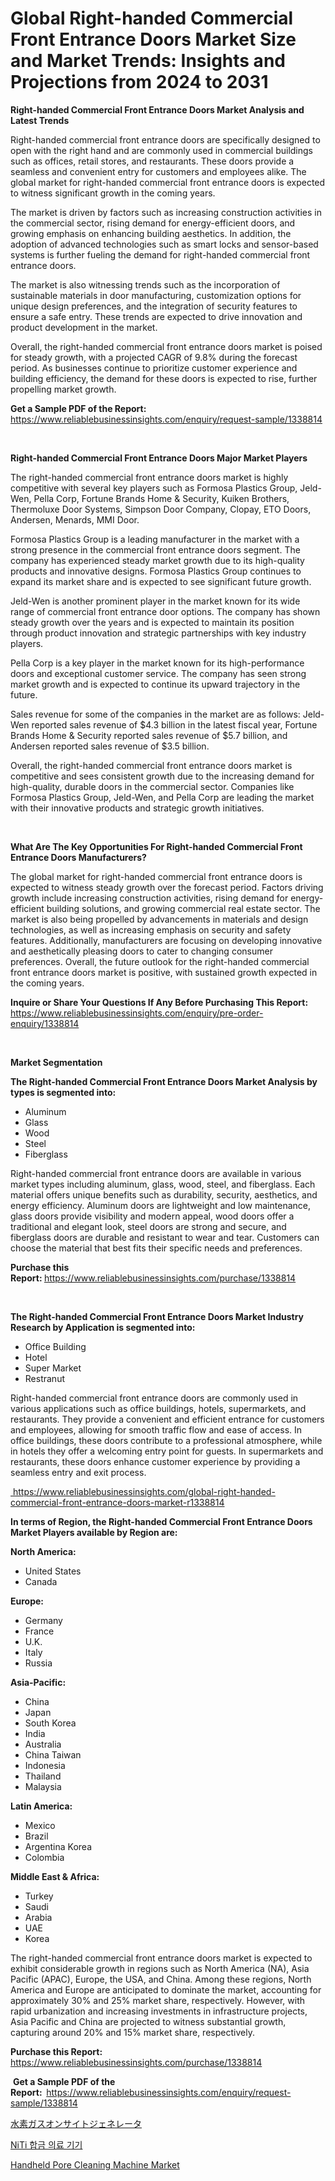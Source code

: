 <p><h1>Global Right-handed Commercial Front Entrance Doors Market Size and Market Trends: Insights and Projections from 2024 to 2031</h1></p><p><strong>Right-handed Commercial Front Entrance Doors Market Analysis and Latest Trends</strong></p>
<p><p>Right-handed commercial front entrance doors are specifically designed to open with the right hand and are commonly used in commercial buildings such as offices, retail stores, and restaurants. These doors provide a seamless and convenient entry for customers and employees alike. The global market for right-handed commercial front entrance doors is expected to witness significant growth in the coming years.</p><p>The market is driven by factors such as increasing construction activities in the commercial sector, rising demand for energy-efficient doors, and growing emphasis on enhancing building aesthetics. In addition, the adoption of advanced technologies such as smart locks and sensor-based systems is further fueling the demand for right-handed commercial front entrance doors.</p><p>The market is also witnessing trends such as the incorporation of sustainable materials in door manufacturing, customization options for unique design preferences, and the integration of security features to ensure a safe entry. These trends are expected to drive innovation and product development in the market.</p><p>Overall, the right-handed commercial front entrance doors market is poised for steady growth, with a projected CAGR of 9.8% during the forecast period. As businesses continue to prioritize customer experience and building efficiency, the demand for these doors is expected to rise, further propelling market growth.</p></p>
<p><strong>Get a Sample PDF of the Report:&nbsp;</strong> <a href="https://www.reliablebusinessinsights.com/enquiry/request-sample/1338814">https://www.reliablebusinessinsights.com/enquiry/request-sample/1338814</a></p>
<p>&nbsp;</p>
<p><strong>Right-handed Commercial Front Entrance Doors Major Market Players</strong></p>
<p><p>The right-handed commercial front entrance doors market is highly competitive with several key players such as Formosa Plastics Group, Jeld-Wen, Pella Corp, Fortune Brands Home & Security, Kuiken Brothers, Thermoluxe Door Systems, Simpson Door Company, Clopay, ETO Doors, Andersen, Menards, MMI Door.</p><p>Formosa Plastics Group is a leading manufacturer in the market with a strong presence in the commercial front entrance doors segment. The company has experienced steady market growth due to its high-quality products and innovative designs. Formosa Plastics Group continues to expand its market share and is expected to see significant future growth.</p><p>Jeld-Wen is another prominent player in the market known for its wide range of commercial front entrance door options. The company has shown steady growth over the years and is expected to maintain its position through product innovation and strategic partnerships with key industry players.</p><p>Pella Corp is a key player in the market known for its high-performance doors and exceptional customer service. The company has seen strong market growth and is expected to continue its upward trajectory in the future.</p><p>Sales revenue for some of the companies in the market are as follows: Jeld-Wen reported sales revenue of $4.3 billion in the latest fiscal year, Fortune Brands Home & Security reported sales revenue of $5.7 billion, and Andersen reported sales revenue of $3.5 billion. </p><p>Overall, the right-handed commercial front entrance doors market is competitive and sees consistent growth due to the increasing demand for high-quality, durable doors in the commercial sector. Companies like Formosa Plastics Group, Jeld-Wen, and Pella Corp are leading the market with their innovative products and strategic growth initiatives.</p></p>
<p>&nbsp;</p>
<p><strong>What Are The Key Opportunities For Right-handed Commercial Front Entrance Doors Manufacturers?</strong></p>
<p><p>The global market for right-handed commercial front entrance doors is expected to witness steady growth over the forecast period. Factors driving growth include increasing construction activities, rising demand for energy-efficient building solutions, and growing commercial real estate sector. The market is also being propelled by advancements in materials and design technologies, as well as increasing emphasis on security and safety features. Additionally, manufacturers are focusing on developing innovative and aesthetically pleasing doors to cater to changing consumer preferences. Overall, the future outlook for the right-handed commercial front entrance doors market is positive, with sustained growth expected in the coming years.</p></p>
<p><strong>Inquire or Share Your Questions If Any Before Purchasing This Report:</strong> <a href="https://www.reliablebusinessinsights.com/enquiry/pre-order-enquiry/1338814">https://www.reliablebusinessinsights.com/enquiry/pre-order-enquiry/1338814</a></p>
<p>&nbsp;</p>
<p><strong>Market Segmentation</strong></p>
<p><strong>The Right-handed Commercial Front Entrance Doors Market Analysis by types is segmented into:</strong></p>
<p><ul><li>Aluminum</li><li>Glass</li><li>Wood</li><li>Steel</li><li>Fiberglass</li></ul></p>
<p><p>Right-handed commercial front entrance doors are available in various market types including aluminum, glass, wood, steel, and fiberglass. Each material offers unique benefits such as durability, security, aesthetics, and energy efficiency. Aluminum doors are lightweight and low maintenance, glass doors provide visibility and modern appeal, wood doors offer a traditional and elegant look, steel doors are strong and secure, and fiberglass doors are durable and resistant to wear and tear. Customers can choose the material that best fits their specific needs and preferences.</p></p>
<p><strong>Purchase this Report:&nbsp;</strong><a href="https://www.reliablebusinessinsights.com/purchase/1338814">https://www.reliablebusinessinsights.com/purchase/1338814</a></p>
<p>&nbsp;</p>
<p><strong>The Right-handed Commercial Front Entrance Doors Market Industry Research by Application is segmented into:</strong></p>
<p><ul><li>Office Building</li><li>Hotel</li><li>Super Market</li><li>Restranut</li></ul></p>
<p><p>Right-handed commercial front entrance doors are commonly used in various applications such as office buildings, hotels, supermarkets, and restaurants. They provide a convenient and efficient entrance for customers and employees, allowing for smooth traffic flow and ease of access. In office buildings, these doors contribute to a professional atmosphere, while in hotels they offer a welcoming entry point for guests. In supermarkets and restaurants, these doors enhance customer experience by providing a seamless entry and exit process.</p></p>
<p><a href="https://www.reliablebusinessinsights.com/global-right-handed-commercial-front-entrance-doors-market-r1338814">&nbsp;https://www.reliablebusinessinsights.com/global-right-handed-commercial-front-entrance-doors-market-r1338814</a></p>
<p><strong>In terms of Region, the Right-handed Commercial Front Entrance Doors Market Players available by Region are:</strong></p>
<p>
    <p> <strong> North America: </strong>
        <ul>
            <li>United States</li>
            <li>Canada</li>
        </ul>
        </p> 
    <p> <strong> Europe: </strong>
        <ul>
            <li>Germany</li>
            <li>France</li>
            <li>U.K.</li>
            <li>Italy</li>
            <li>Russia</li>
        </ul>
        </p> 
    <p> <strong> Asia-Pacific: </strong>
        <ul>
            <li>China</li>
            <li>Japan</li>
            <li>South Korea</li>
            <li>India</li>
            <li>Australia</li>
            <li>China Taiwan</li>
            <li>Indonesia</li>
            <li>Thailand</li>
            <li>Malaysia</li>
        </ul>
        </p> 
    <p> <strong> Latin America: </strong>
        <ul>
            <li>Mexico</li>
            <li>Brazil</li>
            <li>Argentina Korea</li>
            <li>Colombia</li>
        </ul>
        </p> 
    <p> <strong> Middle East & Africa: </strong>
        <ul>
            <li>Turkey</li>
            <li>Saudi</li>
            <li>Arabia</li>
            <li>UAE</li>
            <li>Korea</li>
        </ul>
    </p>
    </p>
<p><p>The right-handed commercial front entrance doors market is expected to exhibit considerable growth in regions such as North America (NA), Asia Pacific (APAC), Europe, the USA, and China. Among these regions, North America and Europe are anticipated to dominate the market, accounting for approximately 30% and 25% market share, respectively. However, with rapid urbanization and increasing investments in infrastructure projects, Asia Pacific and China are projected to witness substantial growth, capturing around 20% and 15% market share, respectively.</p></p>
<p><strong>Purchase this Report: </strong><a href="https://www.reliablebusinessinsights.com/purchase/1338814">https://www.reliablebusinessinsights.com/purchase/1338814</a></p>
<p>&nbsp;<strong>Get a Sample PDF of the Report:&nbsp;&nbsp;</strong><a href="https://www.reliablebusinessinsights.com/enquiry/request-sample/1338814">https://www.reliablebusinessinsights.com/enquiry/request-sample/1338814</a></p>
<p><strong></strong></p>
<p><p><a href="https://medium.com/@demarcuskuhlman/%E6%B0%B4%E7%B4%A0%E3%82%AC%E3%82%B9%E3%81%AE%E3%82%AA%E3%83%B3%E3%82%B5%E3%82%A4%E3%83%88%E7%99%BA%E7%94%9F%E8%A3%85%E7%BD%AE%E5%B8%82%E5%A0%B4-%E5%B8%82%E5%A0%B4%E6%88%90%E9%95%B7%E7%8E%87-%E5%B8%82%E5%A0%B4%E3%83%88%E3%83%AC%E3%83%B3%E3%83%89-%E3%81%8A%E3%82%88%E3%81%B3%E6%88%90%E9%95%B7%E6%88%A6%E7%95%A5%E3%81%AB%E9%96%A2%E3%81%99%E3%82%8B%E6%B4%9E%E5%AF%9F-423bc482c0b0">水素ガスオンサイトジェネレータ</a></p><p><a href="https://medium.com/@sherlock567567/2024%EB%85%84%EB%B6%80%ED%84%B0-2031%EB%85%84%EA%B9%8C%EC%A7%80%EC%9D%98-niti-alloy-%EC%9D%98%EB%A3%8C-%EA%B8%B0%EA%B8%B0-%EC%8B%9C%EC%9E%A5-%EB%B6%84%EC%84%9D-%EB%B0%8F-%EA%B7%9C%EB%AA%A8-%EC%98%88%EC%B8%A1-84ee7d5ba0c9">NiTi 합금 의료 기기</a></p><p><a href="https://github.com/AdrianaPaucek2023/Market-Research-Report-List-1/blob/main/handheld-pore-cleaning-machine-market.md">Handheld Pore Cleaning Machine Market</a></p></p>